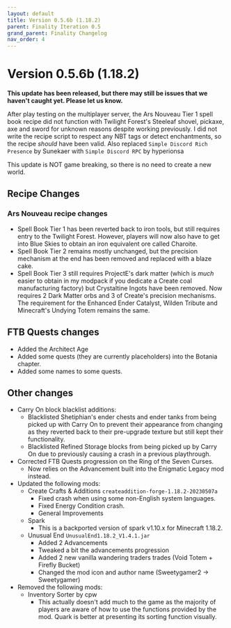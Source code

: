 ```yaml
---
layout: default
title: Version 0.5.6b (1.18.2)
parent: Finality Iteration 0.5
grand_parent: Finality Changelog
nav_order: 4
---
```

# Version 0.5.6b (1.18.2) 
**This update has been released, but there may still be issues that we haven't caught yet. Please let us know.**

After play testing on the multiplayer server, the Ars Nouveau Tier 1 spell book recipe did not function with Twilight Forest's Steeleaf shovel, pickaxe, axe and sword for unknown reasons despite working previously. I did not write the recipe script to respect any NBT tags or detect enchantments, so the recipe *should* have been valid. Also replaced `Simple Discord Rich Presence` by Sunekaer with `Simple Discord RPC` by hyperionsa 

This update is NOT game breaking, so there is no need to create a new world.

## Recipe Changes
### Ars Nouveau recipe changes
  * Spell Book Tier 1 has been reverted back to iron tools, but still requires entry to the Twilight Forest. However, players will now also have to get into Blue Skies to obtain an iron equivalent ore called Charoite.
  * Spell Book Tier 2 remains mostly unchanged, but the precision mechanism at the end has been removed and replaced with a blaze cake.
  * Spell Book Tier 3 still requires ProjectE's dark matter (which is *much* easier to obtain in my modpack if you dedicate a Create coal manufacturing factory) but Crystaltine Ingots have been removed. Now requires 2 Dark Matter orbs and 3 of Create's precision mechanisms. The requirement for the Enhanced Ender Catalyst, Wilden Tribute and Minecraft's Undying Totem remains the same.

## FTB Quests changes
* Added the Architect Age
* Added some quests (they are currently placeholders) into the Botania chapter.
* Added some names to some quests.
## Other changes
* Carry On block blacklist additions:
  * Blacklisted Shetiphian's ender chests and ender tanks from being picked up with Carry On to prevent their appearance from changing as they reverted back to their pre-upgrade texture but still kept their functionality.
  * Blacklisted Refined Storage blocks from being picked up by Carry On due to previously causing a crash in a previous playthrough.
* Corrected FTB Quests progression on the Ring of the Seven Curses. 
  * Now relies on the Advancement built into the Enigmatic Legacy mod instead.
* Updated the following mods:
  * Create Crafts & Additions `createaddition-forge-1.18.2-20230507a`
    * Fixed crash when using some non-English system languages.
    * Fixed Energy Condition crash.
    * General Improvements
  * Spark
    * This is a backported version of spark v1.10.x for Minecraft 1.18.2.
  * Unusual End `UnusualEnd1.18.2_V1.4.1.jar`
    * Added 2 Advancements
    * Tweaked a bit the advancements progression
    * Added 2 new vanilla wandering traders trades (Void Totem + Firefly Bucket)
    * Changed the mod icon and author name (Sweetygamer2 -> Sweetygamer)
* Removed the following mods:
  * Inventory Sorter by cpw
    * This actually doesn't add much to the game as the majority of players are aware of how to use the functions provided by the mod. Quark is better at presenting its sorting function visually.
